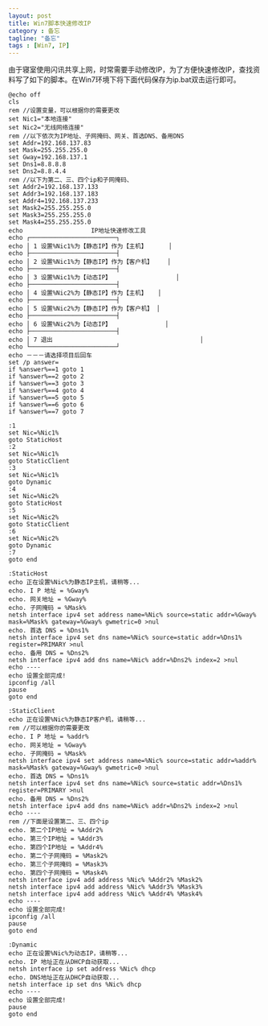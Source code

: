 ```yaml
---
layout: post
title: Win7脚本快速修改IP
category : 备忘
tagline: "备忘"
tags : [Win7, IP]
---
```

由于寝室使用闪讯共享上网，时常需要手动修改IP，为了方便快速修改IP，查找资料写了如下的脚本。在Win7环境下将下面代码保存为ip.bat双击运行即可。

	@echo off
	cls 
	rem //设置变量，可以根据你的需要更改
	set Nic1="本地连接" 
	set Nic2="无线网络连接"
	rem //以下依次为IP地址、子网掩码、网关、首选DNS、备用DNS 
	set Addr=192.168.137.83
	set Mask=255.255.255.0
	set Gway=192.168.137.1
	set Dns1=8.8.8.8
	set Dns2=8.8.4.4
	rem //以下为第二、三、四个ip和子网掩码、
	set Addr2=192.168.137.133
	set Addr3=192.168.137.183
	set Addr4=192.168.137.233
	set Mask2=255.255.255.0  
	set Mask3=255.255.255.0 
	set Mask4=255.255.255.0
	echo                   IP地址快速修改工具  
	echo ┌────────────────────────┐
	echo │ 1 设置%Nic1%为【静态IP】作为【主机】      │
	echo ├────────────────────────┤
	echo │ 2 设置%Nic1%为【静态IP】作为【客户机】    │
	echo ├────────────────────────┤
	echo │ 3 设置%Nic1%为【动态IP】                  │
	echo ├────────────────────────┤
	echo │ 4 设置%Nic2%为【静态IP】作为【主机】   │
	echo ├────────────────────────┤
	echo │ 5 设置%Nic2%为【静态IP】作为【客户机】 │
	echo ├────────────────────────┤
	echo │ 6 设置%Nic2%为【动态IP】               │
	echo ├────────────────────────┤
	echo │ 7 退出                                         │
	echo └────────────────────────┘ 
	echo －－－请选择项目后回车
	set /p answer=   
	if %answer%==1 goto 1   
	if %answer%==2 goto 2   
	if %answer%==3 goto 3  
	if %answer%==4 goto 4   
	if %answer%==5 goto 5   
	if %answer%==6 goto 6 
	if %answer%==7 goto 7  
	 
	:1
	set Nic=%Nic1%
	goto StaticHost
	:2
	set Nic=%Nic1%
	goto StaticClient 
	:3
	set Nic=%Nic1%
	goto Dynamic 
	:4
	set Nic=%Nic2%
	goto StaticHost
	:5
	set Nic=%Nic2%
	goto StaticClient
	:6
	set Nic=%Nic2%
	goto Dynamic
	:7 
	goto end

	:StaticHost
	echo 正在设置%Nic%为静态IP主机，请稍等...
	echo. I P 地址 = %Gway%  
	echo. 网关地址 = %Gway%   
	echo. 子网掩码 = %Mask%   
	netsh interface ipv4 set address name=%Nic% source=static addr=%Gway% mask=%Mask% gateway=%Gway% gwmetric=0 >nul  
	echo. 首选 DNS = %Dns1%   
	netsh interface ipv4 set dns name=%Nic% source=static addr=%Dns1% register=PRIMARY >nul   
	echo. 备用 DNS = %Dns2%   
	netsh interface ipv4 add dns name=%Nic% addr=%Dns2% index=2 >nul   
	echo ----    
	echo 设置全部完成! 
	ipconfig /all 
	pause   
	goto end   

	:StaticClient 
	echo 正在设置%Nic%为静态IP客户机，请稍等...   
	rem //可以根据你的需要更改   
	echo. I P 地址 = %addr%   
	echo. 网关地址 = %Gway%  
	echo. 子网掩码 = %Mask% 
	netsh interface ipv4 set address name=%Nic% source=static addr=%addr% mask=%Mask% gateway=%Gway% gwmetric=0 >nul  
	echo. 首选 DNS = %Dns1%   
	netsh interface ipv4 set dns name=%Nic% source=static addr=%Dns1% register=PRIMARY >nul   
	echo. 备用 DNS = %Dns2%   
	netsh interface ipv4 add dns name=%Nic% addr=%Dns2% index=2 >nul   
	echo ----   
	rem //下面是设置第二、三、四个ip   
	echo. 第二个IP地址 = %Addr2%   
	echo. 第三个IP地址 = %Addr3%  
	echo. 第四个IP地址 = %Addr4%
	echo. 第二个子网掩码 = %Mask2%
	echo. 第三个子网掩码 = %Mask3%   
	echo. 第四个子网掩码 = %Mask4%    
	netsh interface ipv4 add address %Nic% %Addr2% %Mask2%   
	netsh interface ipv4 add address %Nic% %Addr3% %Mask3% 
	netsh interface ipv4 add address %Nic% %Addr4% %Mask4% 
	echo ----   
	echo 设置全部完成! 
	ipconfig /all 
	pause   
	goto end  

	:Dynamic
	echo 正在设置%Nic%为动态IP，请稍等...   
	echo. IP 地址正在从DHCP自动获取...   
	netsh interface ip set address %Nic% dhcp   
	echo. DNS地址正在从DHCP自动获取...   
	netsh interface ip set dns %Nic% dhcp   
	echo ----   
	echo 设置全部完成!   
	pause
	goto end   

